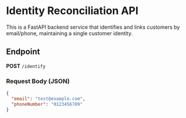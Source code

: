 # Identity Reconciliation API

This is a FastAPI backend service that identifies and links customers by email/phone, maintaining a single customer identity.

## Endpoint

**POST** `/identify`

### Request Body (JSON)
```json
{
  "email": "test@example.com",
  "phoneNumber": "0123456789"
}
